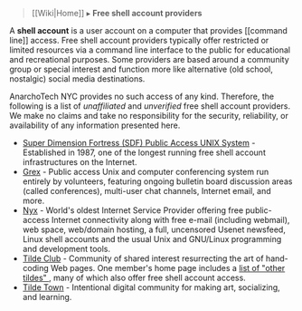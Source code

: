 > [[Wiki|Home]] ▸ **Free shell account providers**

A **shell account** is a user account on a computer that provides [[command line]] access. Free shell account providers typically offer restricted or limited resources via a command line interface to the public for educational and recreational purposes. Some providers are based around a community group or special interest and function more like alternative (old school, nostalgic) social media destinations.

AnarchoTech NYC provides no such access of any kind. Therefore, the following is a list of *unaffiliated* and *unverified* free shell account providers. We make no claims and take no responsibility for the security, reliability, or availability of any information presented here.

* [Super Dimension Fortress (SDF) Public Access UNIX System](https://sdf.org/) - Established in 1987, one of the longest running free shell account infrastructures on the Internet.
* [Grex](https://grex.org/) - Public access Unix and computer conferencing system run entirely by volunteers, featuring ongoing bulletin board discussion areas (called conferences), multi-user chat channels, Internet email, and more.
* [Nyx](https://www.nyx.net/) - World's oldest Internet Service Provider offering free public-access Internet connectivity along with free e-mail (including webmail), web space, web/domain hosting, a full, uncensored Usenet newsfeed, Linux shell accounts and the usual Unix and GNU/Linux programming and development tools.
* [Tilde Club](http://tilde.club/) - Community of shared interest resurrecting the art of hand-coding Web pages. One member's home page includes a [list of "other tildes" ](http://tilde.club/~pfhawkins/othertildes.html), many of which also offer free shell account access.
* [Tilde Town](https://tilde.town/) - Intentional digital community for making art, socializing, and learning.
